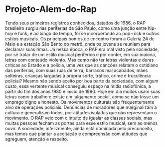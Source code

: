 # Projeto-Alem-do-Rap

Tendo seus primeiros registros conhecidos, datados de 1986, o RAP brasileiro surgiu nas periferias de São Paulo, como uma junção entre hip-hop e funk, e ao longo do tempo, foi se incorporando ao pop-rock e outros estilos musicais. Os principais pontos de encontro foram a Galeria 24 de Maio e a estação São Bento do metrô, onde os jovens se reuniam para declamar suas rimas. 
Já nessa época, o RAP era mal visto pela sociedade, por se tratar de um estilo musical periférico e por conter, em sua maioria, letras com conteúdo violento. Mas como não ter letras violentas e duras críticas ao Estado e a polícia, uma vez que as canções relatam o cotidiano das periferias, com suas ruas de terra, barracos mal acabados, mães solteiras, crianças largadas à própria sorte, tráfico, crime e truculência policial?
Mesmo não sendo aceito por boa parte da sociedade, com algum custo, essa vertente musical conseguiu espaço na mídia radiofônica, a partir do fim dos anos 1980 e início de 1990.
Hoje em dia muitos usam suas letras como trabalho e existe um julgamento social, como se não fosse um emprego digno e honesto. Os movimentos culturais são frequentemente alvo de operações policiais. Denúncias de moradores que marginalizam a cultura e generalizam todos, por atitudes isoladas que não representam o movimento.
O RAP veio com o intuito de igualar as classes sociais, mas muitas pessoas fecham as portas para esse estilo musical, sem ao menos ouvir. A sociedade, infelizmente, ainda está dominada pelo preconceito, mas temos que plantar a aceitação e compreensão com atitudes que agreguem, atenção e respeito.

